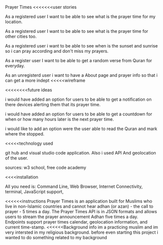 Prayer Times
<<<<<<<user stories

As a registered user I want to be able to see what is the prayer time for my location.

As a registered user I want to be able to see what is the prayer time for other cities too.

As a registered user i want to be able to see when is the sunset and sunrise so i can pray according and don't miss my prayers.

As a register user I want to be able to get a random verse from Quran for everyday.

As an unregisterd user i want to have a About page and prayer info so that i can get a more indept 
<<<<<wireframe


<!-- ![Alt text](./wireframe.png "wireframe") -->

<<<<<<<<future ideas

i would have added an option for users to be able to get a notification on there devices alerting them that its prayer time.

i would have added an option for users to be able to get a countdown for when or how many hours later is the next prayer time.

i would like to add an option were the user able to read the Quran and mark where the stopped.

<<<<<technology used

git hub and visual studio code application. Also i used API And geolocation of the user.

sources: w3 school, free code academy

<<<<installation

All you need is: Command Line, Web Browser, Internet Connectivity, terminal, JavaScript support,

<<<<<<instructions 
Prayer Times is an application built for Muslims who live in non-Islamic countries and cannot hear adhan (or azan) - the call to prayer - 5 times a day. The Prayer Times API is in JSON formats and allows users to stream the prayer announcement Adhan five times a day. Endpoints support prayer times calendar, geolocation information, and current time-stamp.
<<<<<<Background info
im a practicing muslim and im very intersted in my religious background. before even starting this project i wanted to do something related to my background